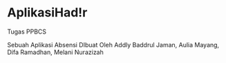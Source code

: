 # AplikasiHad!r
Tugas PPBCS


Sebuah Aplikasi Absensi DIbuat Oleh
  Addly Baddrul Jaman,
  Aulia Mayang,
  Difa Ramadhan,
  Melani Nurazizah
